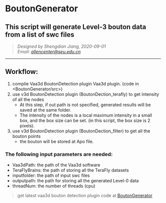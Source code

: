 BoutonGenerator
===
This script will generate Level-3 bouton data from a list of swc files
---
>*Designed by Shengdian Jiang, 2020-09-01  
Email: allencenter@seu.edu.cn*
***

## Workflow:
1. complie Vaa3d BoutonDetection plugin Vaa3d plugin. (code in <BoutonGenerator/src>)
2. use v3d BoutonDetection plugin (BoutonDection_terafly) to get intensity of all the nodes  
    + At this step, if out path is not specified, generated results will be saved at the same folder.  
    + The intensity of the nodes is a local maximum intensity in a small box, and the box size can be set. (in this script, the box size is 2 pixels).  
3. use v3d BoutonDetection plugin (BoutonDection_filter) to get all the bouton points  
    + the bouton will be stored at Apo file.

### The following input parameters are needed:
+ Vaa3dPath: the path of the Vaa3d software
+ TeraFlyBrains: the path of storing all the TeraFly datasets
+ inputfolder: the path of input swc files
+ outputpath: the path for storing all the generated Level-0 data
+ threadNum: the number of threads (cpu)

>get latest vaa3d bouton detection plugin code at [BoutonGenerator][1]  

[1]: https://github.com/Vaa3D/vaa3d_tools/tree/master/hackathon/shengdian/BoutonDetection "BoutonGenerator"